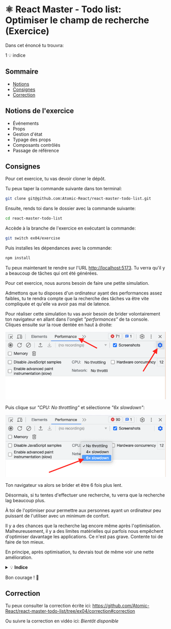 # ⚛️ React Master - Todo list: Optimiser le champ de recherche (Exercice)

Dans cet énoncé tu trouvra:

1 💡 indice

## Sommaire

<!-- no toc -->
*   [Notions](#notions-de-lexercice)
*   [Consignes](#consignes)
*   [Correction](#correction)

## Notions de l'exercice

*   Événements
*   Props
*   Gestion d'état
*   Typage des props
*   Composants contrôlés
*   Passage de référence

## Consignes

Pour cet exercice, tu vas devoir cloner le dépôt.

Tu peux taper la commande suivante dans ton terminal:

```bash
git clone git@github.com:Atomic-React/react-master-todo-list.git
```

Ensuite, rends toi dans le dossier avec la commande suivante:

```bash
cd react-master-todo-list
```

Accède à la branche de l'exercice en exécutant la commande:

```bash
git switch ex04/exercise
```

Puis installes les dépendances avec la commande:

```bash
npm install
```

Tu peux maintenant te rendre sur l'URL <http://localhost:5173>. Tu verra qu'il y a beaucoup de tâches qui ont été générées.

Pour cet exercice, nous aurons besoin de faire une petite simulation.

Admettons que tu disposes d'un ordinateur ayant des performances assez faibles, tu te rendra compte que la recherche des tâches va être vite compliquée et qu'elle va avoir pas mal de latence.

Pour réaliser cette simulation tu vas avoir besoin de brider volontairement ton navigateur en allant dans l'onglet _"performances"_ de ta console. Cliques ensuite sur la roue dentée en haut à droite:

![console perfs](docs/console_perfs.png)

Puis clique sur _"CPU: No throttling"_ et sélectionne _"6x slowdown"_:

![console cpu throttling](docs/console_cpu_throttling.png)

Ton navigateur va alors se brider et être 6 fois plus lent.

Désormais, si tu tentes d'effectuer une recherche, tu verra que la recherche lag beaucoup plus.

À toi de l'optimiser pour permettre aux personnes ayant un ordinateur peu puissant de l'utiliser avec un minimum de confort.

Il y a des chances que la recherche lag encore même après l'optimisation. Malheureusement, il y a des limites matérielles qui parfois nous empêchent d'optimiser davantage les applications. Ce n'est pas grave. Contente toi de faire de ton mieux.

En principe, après optimisation, tu devrais tout de même voir une nette amélioration.

<details>
 <summary>💡 <b>Indice</b></summary>

 > Il y a deux moyens mis à disposition par **React** pour ce genre d'optimisation. Tu peux utiliser le hook `useDeferredValue` ou le hook `useTransition`.
 >
 > Il y a évidemment des différences entre les deux. Je te laisse les découvrir. Nous verrons les verront pendant la correction.
 >
 > Voici le lien de la documentation **React** qui parle de `useDeferredValue`: <https://react.dev/reference/react/useDeferredValue>
 >
 > Voici le lien de la documentation **React** qui parle de `useTransition`: <https://react.dev/reference/react/useTransition>

</details>

Bon courage ! 💪

## Correction

Tu peux consulter la correction écrite ici: <https://github.com/Atomic-React/react-master-todo-list/tree/ex04/correction#correction>

Ou suivre la correction en vidéo ici: _Bientôt disponible_
